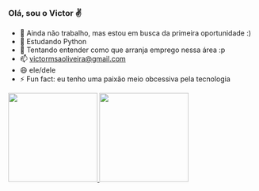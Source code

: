 ### Olá, sou o Victor ✌

- 🔭 Ainda não trabalho, mas estou em busca da primeira oportunidade :)
- 🌱 Estudando Python
- 🤔 Tentando entender como que arranja emprego nessa área :p
- 📫 victormsaoliveira@gmail.com
- 😄 ele/dele
- ⚡ Fun fact: eu tenho uma paixão meio obcessiva pela tecnologia

<div>
  <a href="https://github.com/victormsoliveira">
  <img height="180em" src="https://github-readme-stats.vercel.app/api?username=victormsoliveira&showicons=true&theme=tokyonight&include_all_commits=true&count_private=true"/>
  <img height="180em" src="https://github-readme-stats.vercel.app/api/top-langs/?username=victormsoliveira&layout-compact&langs_count=16&theme=tokyonight"/>
</div>

